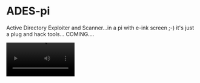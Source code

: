 # ADES-pi
Active Directory Exploiter and Scanner...in a pi with e-ink screen ;-)
it's just a plug and hack tools...
COMING....

<video src='IMG_0385.MOV' width=180/> 
